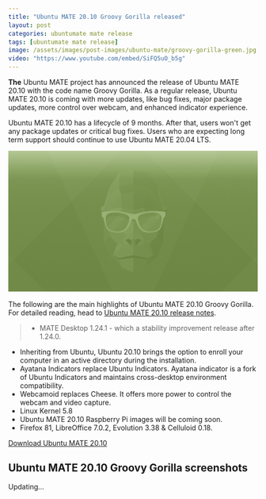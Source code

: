 ```yaml
---
title: "Ubuntu MATE 20.10 Groovy Gorilla released"
layout: post
categories: ubuntumate mate release
tags: [ubuntumate mate release]
image: /assets/images/post-images/ubuntu-mate/groovy-gorilla-green.jpg
video: "https://www.youtube.com/embed/SiFQ5uO_b5g"
---
```


**The** Ubuntu MATE project has announced the release of Ubuntu MATE 20.10 with the code name Groovy Gorilla. As a regular release, Ubuntu MATE 20.10 is coming with more updates, like bug fixes, major package updates, more control over webcam, and enhanced indicator experience.

Ubuntu MATE 20.10 has a lifecycle of 9 months. After that, users won't get any package updates or critical bug fixes. Users who are expecting long term support should continue to use Ubuntu MATE 20.04 LTS.

![Ubuntu MATE 20.10 Preview](/assets/images/post-images/ubuntu-mate/groovy-gorilla-green.jpg)

The following are the main highlights of Ubuntu MATE 20.10 Groovy Gorilla. For detailed reading, head to [Ubuntu MATE 20.10 release notes](https://ubuntu-mate.org/blog/ubuntu-mate-groovy-gorilla-release-notes/).
> - MATE Desktop 1.24.1 - which a stability improvement release after 1.24.0. 
- Inheriting from Ubuntu, Ubuntu 20.10 brings the option to enroll your computer in an active directory during the installation.
- Ayatana Indicators replace Ubuntu Indicators. Ayatana indicator is a fork of Ubuntu Indicators and maintains cross-desktop environment compatibility.
- Webcamoid replaces Cheese. It offers more power to control the webcam and video capture.
- Linux Kernel 5.8
- Ubuntu MATE 20.10 Raspberry Pi images will be coming soon.
- Firefox 81, LibreOffice 7.0.2, Evolution 3.38 & Celluloid 0.18.

<a href="https://ubuntu-mate.org/download/" class="download">Download Ubuntu MATE 20.10</a>

## Ubuntu MATE 20.10 Groovy Gorilla screenshots
Updating...